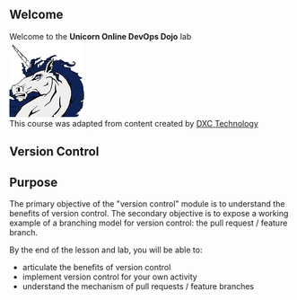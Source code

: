 ## Welcome

Welcome to the **Unicorn Online DevOps Dojo** lab  
![unicorn](../../assets/online-devops-dojo/welcome/Unicorn1.png)  
This course was adapted from content created by [DXC Technology](https://dxc-technology.github.io/about-devops-dojo/)  

## Version Control

## Purpose  

The primary objective of the "version control" module is to understand the benefits of version control. The secondary objective is to expose a working example of a branching model for version control: the pull request / feature branch.  

By the end of the lesson and lab, you will be able to:  

- articulate the benefits of version control  
- implement version control for your own activity  
- understand the mechanism of pull requests / feature branches
